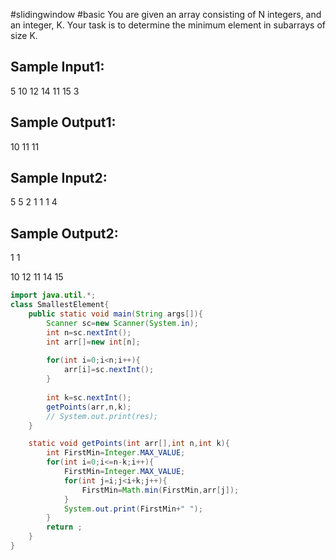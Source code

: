#slidingwindow 
#basic 
You are given an array consisting of N integers, and an integer, K. 
Your task is to determine the minimum element in subarrays of size K.

Sample Input1:
--------------
5
10 12 14 11 15
3

Sample Output1:
---------------
10 11 11

Sample Input2:
--------------
5
5 2 1 1 1
4

Sample Output2:
---------------
1 1

10 12 11 14 15

```java
import java.util.*;
class SmallestElement{
    public static void main(String args[]){
        Scanner sc=new Scanner(System.in);
        int n=sc.nextInt();
        int arr[]=new int[n];
        
        for(int i=0;i<n;i++){
            arr[i]=sc.nextInt();
        }
        
        int k=sc.nextInt();
        getPoints(arr,n,k);
        // System.out.print(res);
    }

    static void getPoints(int arr[],int n,int k){
        int FirstMin=Integer.MAX_VALUE;
        for(int i=0;i<=n-k;i++){
            FirstMin=Integer.MAX_VALUE;
            for(int j=i;j<i+k;j++){
                FirstMin=Math.min(FirstMin,arr[j]);
            }
            System.out.print(FirstMin+" ");
        }
        return ;
    }
}
```